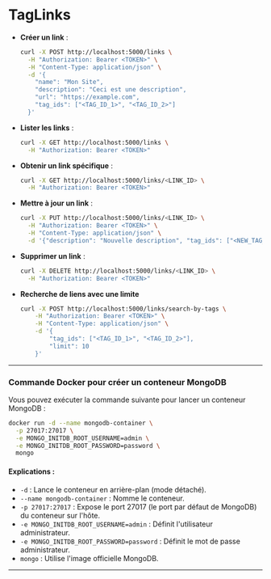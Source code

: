 # TagLinks

- **Créer un link** :

  ```bash
  curl -X POST http://localhost:5000/links \
    -H "Authorization: Bearer <TOKEN>" \
    -H "Content-Type: application/json" \
    -d '{
      "name": "Mon Site",
      "description": "Ceci est une description",
      "url": "https://example.com",
      "tag_ids": ["<TAG_ID_1>", "<TAG_ID_2>"]
    }'
  ```

- **Lister les links** :

  ```bash
  curl -X GET http://localhost:5000/links \
    -H "Authorization: Bearer <TOKEN>"
  ```

- **Obtenir un link spécifique** :

  ```bash
  curl -X GET http://localhost:5000/links/<LINK_ID> \
    -H "Authorization: Bearer <TOKEN>"
  ```

- **Mettre à jour un link** :

  ```bash
  curl -X PUT http://localhost:5000/links/<LINK_ID> \
    -H "Authorization: Bearer <TOKEN>" \
    -H "Content-Type: application/json" \
    -d '{"description": "Nouvelle description", "tag_ids": ["<NEW_TAG_ID_1>"]}'
  ```

- **Supprimer un link** :

  ```bash
  curl -X DELETE http://localhost:5000/links/<LINK_ID> \
    -H "Authorization: Bearer <TOKEN>"
  ```

- **Recherche de liens avec une limite**

  ```bash
  curl -X POST http://localhost:5000/links/search-by-tags \
      -H "Authorization: Bearer <TOKEN>" \
      -H "Content-Type: application/json" \
      -d '{
          "tag_ids": ["<TAG_ID_1>", "<TAG_ID_2>"],
          "limit": 10
      }'
  ```

---

### Commande Docker pour créer un conteneur MongoDB

Vous pouvez exécuter la commande suivante pour lancer un conteneur MongoDB :

```bash
docker run -d --name mongodb-container \
  -p 27017:27017 \
  -e MONGO_INITDB_ROOT_USERNAME=admin \
  -e MONGO_INITDB_ROOT_PASSWORD=password \
  mongo
```

#### Explications :

- `-d` : Lance le conteneur en arrière-plan (mode détaché).
- `--name mongodb-container` : Nomme le conteneur.
- `-p 27017:27017` : Expose le port 27017 (le port par défaut de MongoDB) du conteneur sur l'hôte.
- `-e MONGO_INITDB_ROOT_USERNAME=admin` : Définit l'utilisateur administrateur.
- `-e MONGO_INITDB_ROOT_PASSWORD=password` : Définit le mot de passe administrateur.
- `mongo` : Utilise l'image officielle MongoDB.

---
